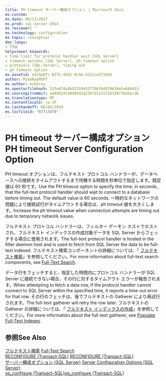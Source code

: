 ```yaml
---
title: PH timeout サーバー構成オプション | Microsoft Docs
ms.custom: ''
ms.date: 06/13/2017
ms.prod: sql-server-2014
ms.reviewer: ''
ms.technology: configuration
ms.topic: conceptual
dev_langs:
- TSQL
helpviewer_keywords:
- time limit for protocol handler wait [SQL Server]
- timeout options [SQL Server], ph timeout option
- protocols [SQL Server], timing out
- ph timeout option
ms.assetid: ed19a07c-83fe-4582-9c9e-41b1ce571850
author: MikeRayMSFT
ms.author: mikeray
ms.openlocfilehash: 515ed74a4b92259d53770bf6d970626eba686453
ms.sourcegitcommit: ad4d92dce894592a259721a1571b1d8736abacdb
ms.translationtype: MT
ms.contentlocale: ja-JP
ms.lasthandoff: 08/04/2020
ms.locfileid: "87713478"
---
```

# <a name="ph-timeout-server-configuration-option"></a><span data-ttu-id="ee2d0-102">PH timeout サーバー構成オプション</span><span class="sxs-lookup"><span data-stu-id="ee2d0-102">PH timeout Server Configuration Option</span></span>
  <span data-ttu-id="ee2d0-103">PH timeout オプションは、フルテキスト プロトコル ハンドラーが、データベースへの接続をタイムアウトするまで待機する時間を秒単位で指定します。既定値は 60 秒です。</span><span class="sxs-lookup"><span data-stu-id="ee2d0-103">Use the PH timeout option to specify the time, in seconds, that the full-text protocol handler should wait to connect to a database before timing out. The default value is 60 seconds.</span></span> <span data-ttu-id="ee2d0-104">一時的なネットワークの問題により接続試行がタイムアウトする場合は、ph timeout 値を大きくします。</span><span class="sxs-lookup"><span data-stu-id="ee2d0-104">Increase the ph timeout value when connection attempts are timing out due to temporary network issues.</span></span>  
  
 <span data-ttu-id="ee2d0-105">フルテキスト プロトコル ハンドラーは、フィルター デーモン ホストでホストされ、フルテキスト インデックスの作成対象データを SQL Server からフェッチする場合に使用されます。</span><span class="sxs-lookup"><span data-stu-id="ee2d0-105">The full-text protocol handler is hosted in the filter daemon host and is used to fetch from SQL Server the data to be full-text indexed.</span></span> <span data-ttu-id="ee2d0-106">フルテキスト検索コンポーネントの詳細については、「 [フルテキスト検索](../../relational-databases/search/full-text-search.md)」を参照してください。</span><span class="sxs-lookup"><span data-stu-id="ee2d0-106">For more information about full-text search components, see [Full-Text Search](../../relational-databases/search/full-text-search.md).</span></span>  
  
 <span data-ttu-id="ee2d0-107">データ行をフェッチすると、指定した時間内にプロトコル ハンドラーが SQL Server に接続できない場合、その行に対するタイムアウト エラーが報告されます。</span><span class="sxs-lookup"><span data-stu-id="ee2d0-107">When attempting to fetch a data row, if the protocol handler cannot connect to SQL Server within the specified time, it reports a time-out error for that row.</span></span> <span data-ttu-id="ee2d0-108">その行のフェッチは、後でフルテキストの Gatherer により再試行されます。</span><span class="sxs-lookup"><span data-stu-id="ee2d0-108">The full-text gatherer will retry the row later.</span></span> <span data-ttu-id="ee2d0-109">フルテキストの Gatherer の詳細については、「 [フルテキスト インデックスの作成](../../relational-databases/indexes/indexes.md)」を参照してください。</span><span class="sxs-lookup"><span data-stu-id="ee2d0-109">For more information about the full-text gatherer, see [Populate Full-Text Indexes](../../relational-databases/indexes/indexes.md).</span></span>  
  
## <a name="see-also"></a><span data-ttu-id="ee2d0-110">参照</span><span class="sxs-lookup"><span data-stu-id="ee2d0-110">See Also</span></span>  
 <span data-ttu-id="ee2d0-111">[フルテキスト検索](../../relational-databases/search/full-text-search.md) </span><span class="sxs-lookup"><span data-stu-id="ee2d0-111">[Full-Text Search](../../relational-databases/search/full-text-search.md) </span></span>  
 <span data-ttu-id="ee2d0-112">[RECONFIGURE &#40;Transact-SQL&#41;](/sql/t-sql/language-elements/reconfigure-transact-sql) </span><span class="sxs-lookup"><span data-stu-id="ee2d0-112">[RECONFIGURE &#40;Transact-SQL&#41;](/sql/t-sql/language-elements/reconfigure-transact-sql) </span></span>  
 <span data-ttu-id="ee2d0-113">[サーバー構成オプション &#40;SQL Server&#41;](server-configuration-options-sql-server.md) </span><span class="sxs-lookup"><span data-stu-id="ee2d0-113">[Server Configuration Options &#40;SQL Server&#41;](server-configuration-options-sql-server.md) </span></span>  
 [<span data-ttu-id="ee2d0-114">sp_configure &#40;Transact-SQL&#41;</span><span class="sxs-lookup"><span data-stu-id="ee2d0-114">sp_configure &#40;Transact-SQL&#41;</span></span>](/sql/relational-databases/system-stored-procedures/sp-configure-transact-sql)  
  
  
